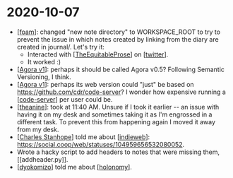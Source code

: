 # 2020-10-07

 - [[foam]]: changed "new note directory" to WORKSPACE_ROOT to try to prevent the issue in which notes created by linking from the diary are created in journal/. Let's try it:
    - Interacted with [[TheEquitableProse]] on [[twitter]].
    - It worked :)
 - [[Agora v1]]: perhaps it should be called Agora v0.5? Following Semantic Versioning, I think.
 - [[Agora v1]]: perhaps its web version could "just" be based on https://github.com/cdr/code-server? I wonder how expensive running a [[code-server]] per user could be.
 - [[theanine]]: took at 11:40 AM. Unsure if I took it earlier -- an issue with having it on my desk and sometimes taking it as I'm engrossed in a different task. To prevent this from happening again I moved it away from my desk.
 - [[Charles Stanhope]] told me about [[indieweb]]: https://social.coop/web/statuses/104959656532080052.
 - Wrote a hacky script to add headers to notes that were missing them, [[addheader.py]].
 - [[dyokomizo]] told me about [[holonomy]].
  


[//begin]: # "Autogenerated link references for markdown compatibility"
[foam]: ../foam "Foam"
[TheEquitableProse]: ../theequitableprose "TheEquitableProse"
[twitter]: ../twitter "Twitter"
[Agora v1]: ../agora-v1 "Agora V1"
[code-server]: ../code-server "Code Server"
[theanine]: ../theanine "Theanine"
[Charles Stanhope]: ../charles-stanhope "Charles Stanhope"
[indieweb]: ../indieweb "Indieweb"
[dyokomizo]: ../dyokomizo "Dyokomizo"
[holonomy]: ../holonomy "Holonomy"
[//end]: # "Autogenerated link references"